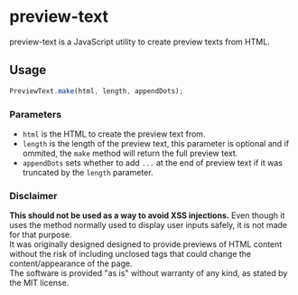 # preview-text
preview-text is a JavaScript utility to create preview texts from HTML.
## Usage
```javascript
PreviewText.make(html, length, appendDots);
```
### Parameters
 - `html` is the HTML to create the preview text from.
 - `length` is the length of the preview text, this parameter is optional and if ommited, the `make` method will return the full preview text.
 - `appendDots` sets whether to add `...` at the end of preview text if it was truncated by the `length` parameter.

### Disclaimer
**This should not be used as a way to avoid XSS injections.**
Even though it uses the method normally used to display user inputs safely, it is not made for that purpose.  
It was originally designed designed to provide previews of HTML content without the risk of including unclosed tags that could change the content/appearance of the page.  
The software is provided "as is" without warranty of any kind, as stated by the MIT license.